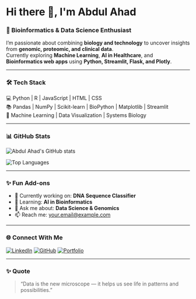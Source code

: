 # Hi there 👋, I'm Abdul Ahad  
### 🧬 Bioinformatics & Data Science Enthusiast  

I’m passionate about combining **biology and technology** to uncover insights from **genomic, proteomic, and clinical data**.  
Currently exploring **Machine Learning**, **AI in Healthcare**, and **Bioinformatics web apps** using **Python, Streamlit, Flask, and Plotly**.  

---

### 🛠️ Tech Stack
💻 Python | R | JavaScript | HTML | CSS  
📚 Pandas | NumPy | Scikit-learn | BioPython | Matplotlib | Streamlit  
🧠 Machine Learning | Data Visualization | Systems Biology  

---

### 📊 GitHub Stats  
![Abdul Ahad's GitHub stats](https://github-readme-stats.vercel.app/api?username=abdulahad223&show_icons=true&theme=tokyonight)  

![Top Languages](https://github-readme-stats.vercel.app/api/top-langs/?username=abdulahad223&layout=compact&theme=radical)  

---

### ✨ Fun Add-ons
- 🎯 Currently working on: **DNA Sequence Classifier**
- 🌱 Learning: **AI in Bioinformatics**
- 💬 Ask me about: **Data Science & Genomics**
- 📫 Reach me: [your.email@example.com](mailto:your.email@example.com)

---

### 🌐 Connect With Me
[![LinkedIn](https://img.shields.io/badge/LinkedIn-blue?style=for-the-badge&logo=linkedin)](https://linkedin.com/in/yourusername)
[![GitHub](https://img.shields.io/badge/GitHub-black?style=for-the-badge&logo=github)](https://github.com/abdulahad223)
[![Portfolio](https://img.shields.io/badge/Portfolio-green?style=for-the-badge&logo=google-chrome)](https://your-portfolio-link.com)

---

### ✨ Quote
> “Data is the new microscope — it helps us see life in patterns and possibilities.”
